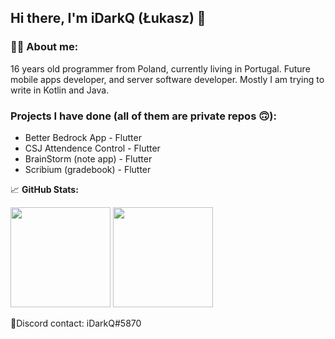 
## Hi there, I'm iDarkQ (Łukasz) 👋

### 🧒🏼 **About me:**
16 years old programmer from Poland, currently living in Portugal. Future mobile apps developer, and server software developer. Mostly I am trying to write in Kotlin and Java.

### Projects I have done (all of them are private repos 🙃):
- Better Bedrock App - Flutter
- CSJ Attendence Control - Flutter
- BrainStorm (note app) - Flutter
- Scribium (gradebook) - Flutter

📈 **GitHub Stats:**

<p>
  <img height="160em" src="https://github-readme-stats-lilac-beta-32.vercel.app/api?username=iDarkQ&show_icons=true&hide_border=true&&count_private=true&include_all_commits=true" />
  <img height="160em" src="https://github-readme-stats-lilac-beta-32.vercel.app/api/top-langs/?username=iDarkQ&exclude_repo=KNN-Image-Classification&show_icons=true&hide_border=true&layout=compact&langs_count=8"/>
</p>

📱Discord contact: iDarkQ#5870
